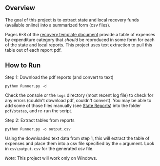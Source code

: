 ## Overview

The goal of this project is to extract state and local recovery funds (available online) into a summarized form (csv files).

Pages 6-8 of the [recovery template document](pdf/template/ReportTemplate.pdf) provide a table of expenses by expenditure category that _should_ be reproduced in some form for each of the state and local reports. This project uses text extraction to pull this table out of each report pdf.

## How to Run

Step 1: Download the pdf reports (and convert to text)

    python Runner.py -d

Check the console or the `logs` directory (most recent log file) to check for any errors (couldn't download pdf, couldn't convert). You may be able to add some of those files manually (see [State Reports](https://www.nasbo.org/mainsite/resources/covid-19-relief-funds-guidance-and-resources/state-recovery-plans)) into the folder `pdf/states`, and re-run the script.

Step 2: Extract tables from reports

    python Runner.py -o output.csv

Using the downloaded text data from step 1, this will extract the table of expenses and place them into a csv file specified by the `o` argument. Look in `csv\output.csv` for the generated csv file.

_Note:_ This project will work only on Windows.
